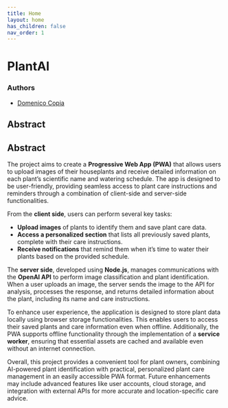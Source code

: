 ```yaml
---
title: Home
layout: home
has_children: false
nav_order: 1
---
```


# PlantAI

### Authors
- [Domenico Copia](mailto:domenico.copia@studio.unibo.it)

## Abstract

## Abstract

The project aims to create a **Progressive Web App (PWA)** that allows users to upload images of their houseplants and receive detailed information on each plant’s scientific name and watering schedule. The app is designed to be user-friendly, providing seamless access to plant care instructions and reminders through a combination of client-side and server-side functionalities.

From the **client side**, users can perform several key tasks:
- **Upload images** of plants to identify them and save plant care data.
- **Access a personalized section** that lists all previously saved plants, complete with their care instructions.
- **Receive notifications** that remind them when it’s time to water their plants based on the provided schedule.

The **server side**, developed using **Node.js**, manages communications with the **OpenAI API** to perform image classification and plant identification. When a user uploads an image, the server sends the image to the API for analysis, processes the response, and returns detailed information about the plant, including its name and care instructions.

To enhance user experience, the application is designed to store plant data locally using browser storage functionalities. This enables users to access their saved plants and care information even when offline. Additionally, the PWA supports offline functionality through the implementation of a **service worker**, ensuring that essential assets are cached and available even without an internet connection.

Overall, this project provides a convenient tool for plant owners, combining AI-powered plant identification with practical, personalized plant care management in an easily accessible PWA format. Future enhancements may include advanced features like user accounts, cloud storage, and integration with external APIs for more accurate and location-specific care advice.
